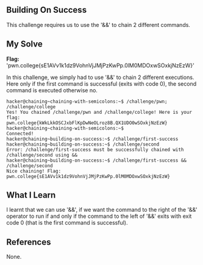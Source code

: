 ## Building On Success
This challenge requires us to use the '&&' to chain 2 different commands.
## My Solve
**Flag:** 'pwn.college{sE1AVv1k1dz9VohnVjJMjPzKwPp.0lM0MDOxwSOxkjNzEzW}'

In this challenge, we simply had to use '&&' to chain 2 different executions. Here only if the first command is successful (exits with code 0), the second command is executed
otherwise no.
```
hacker@chaining~chaining-with-semicolons:~$ /challenge/pwn; /challenge/college
Yes! You chained /challenge/pwn and /challenge/college! Here is your flag:
pwn.college{kWkLkkOSCJxbFlKpDwNeOLroz8B.QX1UDO0wSOxkjNzEzW}
hacker@chaining~chaining-with-semicolons:~$
Connected!
hacker@chaining~building-on-success:~$ /challenge/first-success
hacker@chaining~building-on-success:~$ /challenge/second
Error: /challenge/first-success must be successfully chained with
/challenge/second using &&
hacker@chaining~building-on-success:~$ /challenge/first-success && /challenge/second
Nice chaining! Flag: pwn.college{sE1AVv1k1dz9VohnVjJMjPzKwPp.0lM0MDOxwSOxkjNzEzW}
```

## What I Learn
I learnt that we can use '&&', if we want the command to the right of the '&&' operator to run if and only if the command to the left of '&&' exits with exit code 0 (that is
the first command is successful).
## References
None.
